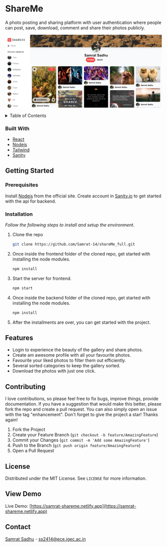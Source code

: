 # ShareMe

A photo posting and sharing platform with user authentication where people can post, save, download, comment and share their photos publicly.

![ShareMe_screenshot](preview.png)

<!-- TABLE OF CONTENTS -->
<details>
  <summary>Table of Contents</summary>
  <ol>
    <li>
      <a href="#about-the-project">About The Project</a>
      <ul>
        <li><a href="#built-with">Built With</a></li>
      </ul>
    </li>
    <li>
      <a href="#getting-started">Getting Started</a>
      <ul>
        <li><a href="#prerequisites">Prerequisites</a></li>
        <li><a href="#installation">Installation</a></li>
      </ul>
    </li>
    <li><a href="#features">Features</a></li>
    <li><a href="#contributing">Contributing</a></li>
    <li><a href="#license">License</a></li>
    <li><a href="#view-demo">View Demo</a></li>
    <li><a href="#contact">Contact</a></li>
  </ol>
</details>

### Built With

* [React](https://reactjs.org/)
* [Nodejs](https://nodejs.org/en/)
* [Tailwind](https://tailwindcss.com/)
* [Sanity](https://www.sanity.io/)

## Getting Started

### Prerequisites

Install [Nodejs](https://nodejs.org/en/) from the official site.
Create account in [Sanity.io](https://www.sanity.io/) to get started with the api for backend.

### Installation

_Follow the following steps to install and setup the environment._

1. Clone the repo
   ```sh
   git clone https://github.com/Samrat-14/shareMe_full.git
   ```
2. Once inside the frontend folder of the cloned repo, get started with installing the node modules.
   ```sh
   npm install
   ```
3. Start the server for frontend.
   ```sh
   npm start
   ```
3. Once inside the backend folder of the cloned repo, get started with installing the node modules.
   ```sh
   npm install
   ```
4. After the installments are over, you can get started with the project.

## Features

* Login to experience the beauty of the gallery and share photos.
* Create am awesome profile with all your favourite photos.
* Favourite your liked photos to filter them out efficiently.
* Several sorted categories to keep the gallery sorted.
* Download the photos with just one click.

## Contributing

I love contributions, so please feel free to fix bugs, improve things, provide documentation.
If you have a suggestion that would make this better, please fork the repo and create a pull request. You can also simply open an issue with the tag "enhancement".
Don't forget to give the project a star! Thanks again!

1. Fork the Project
2. Create your Feature Branch (`git checkout -b feature/AmazingFeature`)
3. Commit your Changes (`git commit -m 'Add some AmazingFeature'`)
4. Push to the Branch (`git push origin feature/AmazingFeature`)
5. Open a Pull Request

<!-- LICENSE -->
## License

Distributed under the MIT License. See `LICENSE` for more information.

## View Demo

Live Demo: [https://samrat-shareme.netlify.app](https://samrat-shareme.netlify.app)

## Contact

[Samrat Sadhu](https://samrat-14.github.io/my-portfolio/) - ss2414@ece.jgec.ac.in
